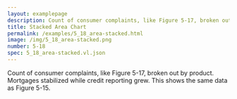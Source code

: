 ```yaml
---
layout: examplepage
description: Count of consumer complaints, like Figure 5-17, broken out by product. Mortgages stabilized while credit reporting grew. This shows the same data as Figure 5-15.
title: Stacked Area Chart
permalink: /examples/5_18_area-stacked.html
image: /img/5_18_area-stacked.png
number: 5-18
spec: 5_18_area-stacked.vl.json
---
```

Count of consumer complaints, like Figure 5-17, broken out by product. Mortgages stabilized while credit reporting grew. This shows the same data as Figure 5-15.
